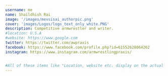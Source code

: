 ```yaml
---
username: me
name: Shaildhish Rai 
image: '/images/mevsisai_authorpic.png'
cover: 'images/Logos/logo_text_only_white.PNG'
description: Competitive armwrestler and writer. 
#location: U.S.A
#website: https://www.google.com
twitter: https://twitter.com/awpraxis
facebook: https://www.facebook.com/profile.php?id=61552628064262
instagram: https://www.instagram.com/armwrestlingpraxis/


#All of these items like "Location, website etc. display on the actual profile of the author.
---
```


 